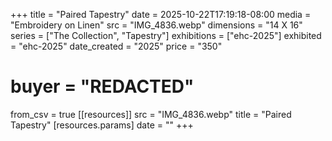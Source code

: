 +++
title = "Paired Tapestry"
date = 2025-10-22T17:19:18-08:00
media = "Embroidery on Linen"
src = "IMG_4836.webp"
dimensions = "14 X 16"
series = ["The Collection", "Tapestry"]
exhibitions = ["ehc-2025"]
exhibited = "ehc-2025"
date_created = "2025"
price = "350"
# buyer = "REDACTED"
from_csv = true
[[resources]]
  src = "IMG_4836.webp"
  title = "Paired Tapestry"
  [resources.params]
  date = ""
+++